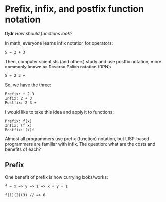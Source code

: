 # Prefix, infix, and postfix function notation

**tl;dr** _How should functions look?_

In math, everyone learns infix notation for operators:

```
5 = 2 + 3
```

Then, computer scientists (and others) study and use postfix notation, more commonly known as Reverse Polish notation (RPN):

```
5 = 2 3 +
```

So, we have the three:

```
Prefix: + 2 3
Infix: 2 + 3
Postfix: 2 3 +
```

I would like to take this idea and apply it to functions:

```
Prefix: f(x)
Infix: (f x)
Postfix: (x)f
```

Almost all programmers use prefix (function) notation, but LISP-based programmers are familiar with infix. The question: what are the costs and benefits of each?

## Prefix

One benefit of prefix is how currying looks/works:

```
f = x => y => z => x + y + z

f(1)(2)(3) // => 6
```
